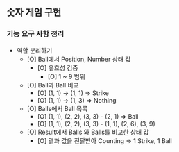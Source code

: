 ## 숫자 게임 구현

### 기능 요구 사항 정리

- 역할 분리하기
    - [O] Ball에서 Position, Number 상태 값
        - [O] 유효성 검증
          - [O] 1 ~ 9 범위
    - [O] Ball과 Ball 비교
        - [O] (1, 1) -> (1, 1) => Strike
        - [O] (1, 1) -> (1, 3) => Nothing
    - [O] Balls에서 Ball 목록
        - [O] (1, 1), (2, 2), (3, 3) - (2, 1) => Ball
        - [O] (1, 1), (2, 2), (3, 3) - (1, 1), (2, 6), (3, 9)
    - [O] Result에서 Balls 와 Balls를 비교한 상태 값
        - [O] 결과 값을 전달받아 Counting => 1 Strike, 1 Ball